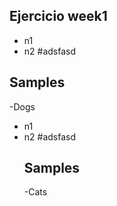 ## Ejercicio week1

- n1
- n2
  #adsfasd

## Samples

-Dogs

- n1
- n2
  #adsfasd
  ## Samples
  -Cats
